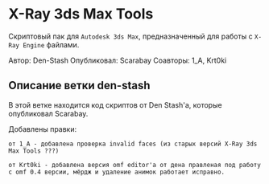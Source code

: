 # X-Ray 3ds Max Tools

Скриптовый пак для `Autodesk 3ds Max`, предназначенный для работы с `X-Ray Engine` файлами.

Автор: Den-Stash
Опубликовал: Scarabay
Соавторы: 1_A, Krt0ki

## Описание ветки den-stash

В этой ветке находится код скриптов от Den Stash'а, которые опубликовал Scarabay.

Добавлены правки:

    от 1_A - добавлена проверка invalid faces (из старых версий X-Ray 3ds Max Tools ???)

    от Krt0ki - добавлена версия omf editor'a от дена правленая под работу с omf 0.4 версии, мёрдж и удаление анимок работает исправно.
